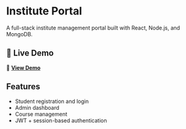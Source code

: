 # Institute Portal

A full-stack institute management portal built with React, Node.js, and MongoDB.

## 🚀 Live Demo

🔗 **[View Demo](https://your-demo-link.vercel.app)**

## Features
- Student registration and login
- Admin dashboard
- Course management
- JWT + session-based authentication
